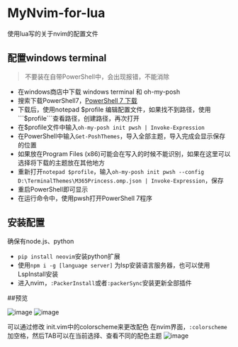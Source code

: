 # MyNvim-for-lua
使用lua写的关于nvim的配置文件

## 配置windows terminal
> 不要装在自带PowerShell中，会出现报错，不能消除

- 在windows商店中下载 windows terminal 和 oh-my-posh
- 搜索下载PowerShell7，[PowerShell 7 下载](https://github.com/PowerShell/PowerShell)
- 下载后，使用notepad $profile 编辑配置文件，如果找不到路径，使用```$profile```查看路径，创建路径，再次打开
- 在$profile文件中输入```oh-my-posh init pwsh | Invoke-Expression```
- 在PowerShell中输入```Get-PoshThemes```，导入全部主题，导入完成会显示保存的位置
- 如果放在Program Files (x86)可能会在写入的时候不能识别，如果在这里可以选择将下载的主题放在其他地方
- 重新打开```notepad $profile```，输入```oh-my-posh init pwsh --config D:\TerminalThemes\M365Princess.omp.json | Invoke-Expression```，保存
- 重启PowerShell即可显示
- 在运行命令中，使用pwsh打开PowerShell 7程序


## 安装配置

确保有node.js、python

- ```pip install neovim```安装python扩展
- 使用```npm i -g [language server]``` 为lsp安装语言服务器，也可以使用LspInstall安装
- 进入nvim，```:PackerInstall```或者```:packerSync```安装更新全部插件


##预览

![image](https://user-images.githubusercontent.com/42434762/180933865-8f63d266-5dcd-43d4-b605-16764dcc1acd.png)
![image](https://user-images.githubusercontent.com/42434762/180933925-805f9ec9-c5d7-40bb-adf0-09be44aabd4b.png)

可以通过修改 init.vim中的colorscheme来更改配色
在nvim界面，```:colorscheme```加空格，然后TAB可以在当前选择、查看不同的配色主题
![image](https://user-images.githubusercontent.com/42434762/180963299-4c2c5e42-e6c9-4668-970b-4ad3f977ac47.png)

